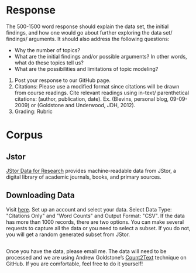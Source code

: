 
# Response 

The 500-1500 word response should explain the data set, the initial findings, and how one would go about further exploring the data set/ findings/ arguments. It should  also address the following questions:
- Why the number of topics? 
- What are the initial findings and/or possible arguments? In other words, what do these topics tell us?
- What are the possibilities and limitations of topic modeling?

1. Post your response to our GitHub page. 
2. Citations: Please use a modified  format since citations will be drawn from course readings. Cite relevant readings using in-text/ parenthetical citations: (author, publication, date). Ex. (Blevins, personal blog, 09-09-2009) or (Goldstone and Underwood, JDH, 2012). 
3. Grading: Rubric 


# Corpus

## Jstor
[JStor Data for Research](http://about.jstor.org/service/data-for-research) provides machine-readable data from JStor, a digital library of academic journals, books, and primary sources.

## Downloading Data

Visit [here](fr.jstor.org). Set up an account and select your data. Select Data Type: "Citations Only" and "Word Counts" and Output Format: "CSV".  If the data has more than 1000 records, there are two options. You can make several requests to capture all the data or you need to select a subset. If you do not, you will get a random generated subset from JStor.

## 
Once you have the data, please email me. The data will need to be processed and we are using Andrew Goldstone’s [Count2Text](https://github.com/agoldst/dfr-analysis/blob/master/count2txt) technique on GitHub.  If you are comfortable, feel free to do it yourself!
